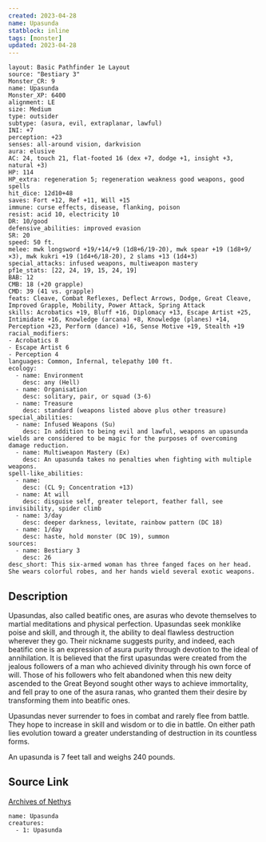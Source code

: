 ```yaml
---
created: 2023-04-28
name: Upasunda
statblock: inline
tags: [monster]
updated: 2023-04-28
---
```

```statblock
layout: Basic Pathfinder 1e Layout
source: "Bestiary 3"
Monster_CR: 9
name: Upasunda
Monster_XP: 6400
alignment: LE
size: Medium
type: outsider
subtype: (asura, evil, extraplanar, lawful)
INI: +7
perception: +23
senses: all-around vision, darkvision
aura: elusive
AC: 24, touch 21, flat-footed 16 (dex +7, dodge +1, insight +3, natural +3)
HP: 114
HP_extra: regeneration 5; regeneration weakness good weapons, good spells
hit_dice: 12d10+48
saves: Fort +12, Ref +11, Will +15
immune: curse effects, disease, flanking, poison
resist: acid 10, electricity 10
DR: 10/good
defensive_abilities: improved evasion
SR: 20
speed: 50 ft.
melee: mwk longsword +19/+14/+9 (1d8+6/19-20), mwk spear +19 (1d8+9/×3), mwk kukri +19 (1d4+6/18-20), 2 slams +13 (1d4+3)
special_attacks: infused weapons, multiweapon mastery
pf1e_stats: [22, 24, 19, 15, 24, 19]
BAB: 12
CMB: 18 (+20 grapple)
CMD: 39 (41 vs. grapple)
feats: Cleave, Combat Reflexes, Deflect Arrows, Dodge, Great Cleave, Improved Grapple, Mobility, Power Attack, Spring Attack
skills: Acrobatics +19, Bluff +16, Diplomacy +13, Escape Artist +25, Intimidate +16, Knowledge (arcana) +8, Knowledge (planes) +14, Perception +23, Perform (dance) +16, Sense Motive +19, Stealth +19
racial_modifiers:
- Acrobatics 8
- Escape Artist 6
- Perception 4
languages: Common, Infernal, telepathy 100 ft.
ecology:
  - name: Environment
    desc: any (Hell)
  - name: Organisation
    desc: solitary, pair, or squad (3-6)
  - name: Treasure
    desc: standard (weapons listed above plus other treasure)
special_abilities:
  - name: Infused Weapons (Su)
    desc: In addition to being evil and lawful, weapons an upasunda wields are considered to be magic for the purposes of overcoming damage reduction.
  - name: Multiweapon Mastery (Ex)
    desc: An upasunda takes no penalties when fighting with multiple weapons.
spell-like_abilities:
  - name:
    desc: (CL 9; Concentration +13)
  - name: At will
    desc: disguise self, greater teleport, feather fall, see invisibility, spider climb
  - name: 3/day
    desc: deeper darkness, levitate, rainbow pattern (DC 18)
  - name: 1/day
    desc: haste, hold monster (DC 19), summon
sources:
  - name: Bestiary 3
    desc: 26
desc_short: This six-armed woman has three fanged faces on her head. She wears colorful robes, and her hands wield several exotic weapons.
```
## Description
Upasundas, also called beatific ones, are asuras who devote themselves to martial meditations and physical perfection. Upasundas seek monklike poise and skill, and through it, the ability to deal flawless destruction wherever they go. Their nickname suggests purity, and indeed, each beatific one is an expression of asura purity through devotion to the ideal of annihilation. It is believed that the first upasundas were created from the jealous followers of a man who achieved divinity through his own force of will. Those of his followers who felt abandoned when this new deity ascended to the Great Beyond sought other ways to achieve immortality, and fell pray to one of the asura ranas, who granted them their desire by transforming them into beatific ones.

Upasundas never surrender to foes in combat and rarely flee from battle. They hope to increase in skill and wisdom or to die in battle. On either path lies evolution toward a greater understanding of destruction in its countless forms.

An upasunda is 7 feet tall and weighs 240 pounds.
## Source Link
[Archives of Nethys](https://aonprd.com/MonsterDisplay.aspx?ItemName=Upasunda)
```encounter-table
name: Upasunda
creatures:
  - 1: Upasunda
```

